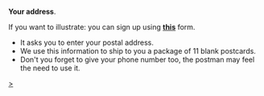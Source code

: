**Your address**.

If you want to illustrate: you can sign up using **<a href="https://yourmailproject.typeform.com/to/krhWpQJZ" target="_blank">this</a>** form.
- It asks you to enter your postal address.
- We use this information to ship to you a package of 11 blank postcards.
- Don't you forget to give your phone number too, the postman may feel the need to use it.

<div class="roadmap-spacer-1"></div>

<p>
<a class="btn" href="https://kvshvl.in/yourmailproject/6.html">></a><br>
</p>

<div class="roadmap-spacer-2"></div>
